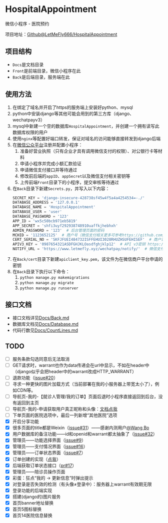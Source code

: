 <!--
 * @Author: LetMeFly
 * @Date: 2023-08-15 22:32:21
 * @LastEditors: LetMeFly
 * @LastEditTime: 2024-07-25 13:28:24
-->
# HospitalAppointment

微信小程序 - 医院预约

项目地址：[Github@LetMeFly666/HospitalAppointment](https://github.com/LetMeFly666/HospitalAppointment)

## 项目结构

+ ```Docs```是文档目录
+ ```Front```是前端目录，微信小程序在此
+ ```Back```是后端目录，服务端在此

## 使用方法

1. 在绑定了域名并开启了https的服务端上安装好python、mysql
2. python中安装django等其他可能会用到的第三方库（django、wechatpayv3）
3. mysql中新建一个空的数据库```HospitalAppointment```，并创建一个拥有读写此数据库权限的用户
4. 使用```nginx```等配置好端口转发，保证对域名的访问能够直接转发到django后端
5. 在[微信公众平台](https://mp.weixin.qq.com)注册并配置小程序：
   1. 准备好营业执照（只有企业才具有调用微信支付的权限）、对公银行卡等材料
   2. 申请小程序并完成小额汇款验证
   3. 申请微信支付接口并等待通过
   4. 修改前后端的```appID```、```appSecret```以及微信支付相关密钥等
   4. 上传前端```Front```目录下的小程序，提交审核等待通过
6. 在```Back```目录下新建```Secrets.py```，并写入以下内容：
   ```python
   SECRET_KEY = 'django-insecure-428738sf45w4f5a4a4254534=-./'
   DATABASE_ADDRESS = '127.0.0.1'
   DATABASE_NAME = 'HospitalAppointment'
   DATABASE_USER = 'user'
   DATABASE_PASSWORD = '123'
   APP_ID = 'wx5c50bcb971eb5819'
   APP_SECRET = 'shfi3uyf292938748910uaffkjhebhxh'
   ADMIN_PASSWORD = '123'  # 后台管理页面的密码
   MCHID = '1123652125'  # 商户号（微信支付相关更多可参考https://github.com/minibear2021/wechatpayv3）
   CERT_SERIAL_NO = 'SKFJFUEI484732ISFFEHUI3028RHUZHSUFEHISEF'  # 商户证书序列号
   APIV3_KEY = '0987654321ASDFGHJKLOasdfghjklp12'  # API v3密钥 https://pay.weixin.qq.com/wiki/doc/apiv3/wechatpay/wechatpay3_2.shtml
   NOTIFY_URL = 'https://www.letmefly.xyz/wechatpay/notify/'  # 微信支付成功后的回调地址（你的服务地址 加上```wechatpay/notify/```）
   ```
7. 在```Back/cert```目录下新建```apiclient_key.pem```，该文件为在微信商户平台申请的密钥
8. 在```Back```目录下执行以下命令：
   1. ```python manage.py makemigrations```
   2. ```python manage.py migrate```
   3. ```python manage.py runserver```

## 接口文档

+ 接口文档详见[Docs/Back.md](Docs/Back.md)
+ 数据库文档见[Docs/Database.md](Docs/Database.md)
+ 代码行数见[Docs/CountLines.md](Docs/CountLines.md)

## TODO

- [ ] 服务条款勾选同意后无法取消
- [ ] GET请求时，warrant也作为data传递会在url中显示，不如在header中（django似乎会把header中的warrant改成HTTP_WARRANT）
- [ ] 退款功能（[issue#20](https://github.com/LetMeFly666/HospitalAppointment/issues/20)）
- [ ] 寻求一种更快的图片加载方式（当前部署在我的小服务器上带宽太小了），例如CDN等。
- [ ] 导航页-我的-【就诊人管理/我的订单】页面后退时小程序直接返回到后台，没有返回到主页
- [ ] 导航页-我的-申请获取用户真正昵称和头像：[文档点我](https://developers.weixin.qq.com/miniprogram/dev/framework/open-ability/userProfile.html)
- [ ] 下单页面的医院选项中，最后一列新增“其他医院”选项
- [x] 开启分享功能
- [x] 很多页面的title都是Weixin（[issue#31](https://github.com/LetMeFly666/HospitalAppointment/issues/31)）——感谢内测用户[@Wang Bo](https://github.com/Pesuking)
- [x] 用户数据库的备注功能——id和openid和warrant都太抽象了（[issue#32](https://github.com/LetMeFly666/HospitalAppointment/issues/32)）
- [x] 管理员——功能选择界面（[issue#9](https://github.com/LetMeFly666/HospitalAppointment/issues/9)）
- [x] 管理员——支付情况界面（[issue#16](https://github.com/LetMeFly666/HospitalAppointment/issues/16)）
- [x] 管理员——订单状态界面（[issue#7](https://github.com/LetMeFly666/HospitalAppointment/issues/7)）
- [x] 订单创建的实现（[点我](#todo-2)）
- [x] 后端获取订单状态接口（[pr#17](https://github.com/LetMeFly666/HospitalAppointment/pull/17)）
- [x] 管理员——陪诊员操作页面
- [x] 彩蛋：狂点“我的 -> 更新信息”时弹出提示
- [x] 对登录是否失效的检测（有头像≠登录中）：服务器上warrant有效期无限
- [x] 登录功能的后端实现
- [x] 搭建(django的)图片服务
- [x] 首页banner地址替换
- [x] 首页5图标替换
- [x] 首页14医院信息替换
